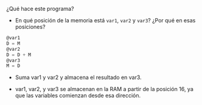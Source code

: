 ¿Qué hace este programa?

- En qué posición de la memoria está `var1`, `var2` y `var3`? ¿Por qué en esas posiciones?

```asm
@var1
D = M
@var2
D = D + M
@var3
M = D
```

- Suma var1 y var2 y almacena el resultado en var3.

- var1, var2, y var3 se almacenan en la RAM a partir de la posición 16, ya que las variables comienzan desde esa dirección.